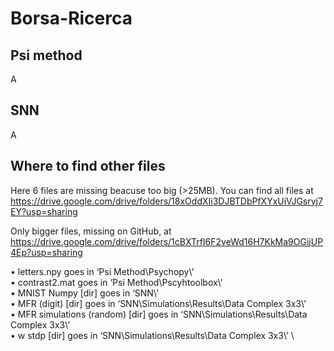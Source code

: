 # Borsa-Ricerca

## Psi method

A

## SNN

A

## Where to find other files

Here 6 files are missing beacuse too big (>25MB). You can find all files at https://drive.google.com/drive/folders/18xOddXIi3DJBTDbPfXYxUiVJGsryj7EY?usp=sharing

Only bigger files, missing on GitHub, at https://drive.google.com/drive/folders/1cBXTrfI6F2veWd16H7KkMa9OGijUP4Ep?usp=sharing 

•	letters.npy goes in ‘Psi Method\Psychopy\’ \
•	contrast2.mat goes in ‘Psi Method\Pscyhtoolbox\’ \
•	MNIST Numpy [dir] goes in ‘SNN\’ \
•	MFR (digit) [dir] goes in ‘SNN\Simulations\Results\Data Complex 3x3\’ \
•	MFR simulations (random) [dir] goes in ‘SNN\Simulations\Results\Data Complex 3x3\’ \
•	w stdp [dir] goes in ‘SNN\Simulations\Results\Data Complex 3x3\’ \
